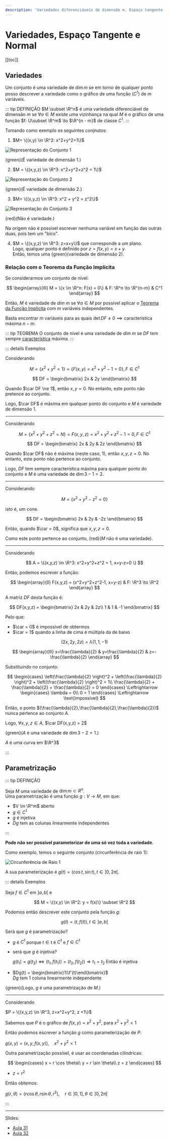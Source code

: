 ```yaml
---
description: 'Variedades diferenciáveis de dimensão m. Espaço tangente. Espaço normal.'
---
```


# Variedades, Espaço Tangente e Normal

[[toc]]

## Variedades

Um conjunto é uma variedade de $\dim m$ se em torno de qualquer ponto posso descrever a variedade como o gráfico de uma função ($C^1$) de $m$ variáveis.

::: tip DEFINIÇÃO
$M \subset \R^n$ é uma variedade diferenciável de dimensão $m$ se $\forall a \in M$ existe
uma vizinhança na qual $M$ é o gráfico de uma função $f: U\subset \R^m$ \to $\R^{n - m}$ de classe $C^1$.
:::

Tomando como exemplo os seguintes conjnutos:

1. $M= \{(x,y) \in \R^2: x^2+y^2=1\}$

<img src="./assets/0014-conj-1.png" alt="Representação do Conjunto 1" class="invert-dark2">

{green}(É variedade de dimensão 1.)

2. $M = \{(x,y,z) \in \R^3: x^2+y^2+z^2 = 1\}$

<img src="./assets/0014-conj-2.png" alt="Representação do Conjunto 2" class="invert-dark2">

{green}(É variedade de dimensão 2.)

3. $M= \{(x,y,z) \in \R^3: x^2 + y^2 = z^2\}$

<img src="./assets/0014-conj-3.png" alt="Representação do Conjunto 3" class="invert-dark2">

{red}(Não é variedade.)

Na origem não é possível escrever nenhuma variável em função das outras duas, pois tem um "bico".

4. $M = \{(x,y,z) \in \R^3: z=x+y\}$ que corresponde a um plano.  
   Logo, qualquer ponto é definido por $z=f(x,y) = x+y$.  
   Então, temos uma {green}(variedade de dimensão 2).

### Relação com o Teorema da Função Implícita

Se considerarmos um conjunto de nível:

$$
\begin{array}{lll}
M = \{x \in \R^n: F(x) = 0\} & F: \R^n \to \R^{n-m} & C^1
\end{array}
$$

Então, $M$ é variedade de $dim\ m$ se $\forall a \in M$ por possível aplicar o
[Teorema da Função Implícita](./0013-funcao-inversa.md#teorema-da-funcao-implicita) com $m$ variáveis independentes.

Basta encontrar $m$ variáveis para as quais $\det DF \ne 0 \implies \text{característica máxima}~n - m$.

::: tip TEOREMA
O conjunto de nível é uma variedade de $dim\ m$ se $DF$ tem sempre [característica](<https://en.wikipedia.org/wiki/Rank_(linear_algebra)>) máxima.
:::

::: details Exemplos

Considerando

$$
M=\{x^2+y^2 = 1\} = \{F(x,y) = x^2+y^2-1=0\}, F \in C^1
$$

$$
DF = \begin{bmatrix}
2x & 2y
\end{bmatrix}
$$

Quando $\car DF \ne 1$, então $x,y = 0$. No entanto, este ponto não pretence ao conjunto.

Logo, $\car DF$ é máxima em qualquer ponto do conjunto e $M$ é variedade de dimensão $1$.

---

Considerando

$$
M = \{ x^2+y^2 + z^2 = N \} = {F(x,y,z) = x^2+y^2+z^2-1 = 0}, F \in C^1
$$

$$
DF = \begin{bmatrix}
2x & 2y & 2z
\end{bmatrix}
$$

Quando $\car DF$ não é máxima (neste caso, 1), então $x,y,z=0$. No entanto, este ponto não pertence ao conjunto.

Logo, $DF$ tem sempre característica máxima para qualquer ponto do conjunto e $M$ é uma variedade de $\dim 3-1 = 2$.

---

Considerando

$$
M = \{x^2+y^2-z^2 = 0\}
$$

isto é, um cone.

$$
DF = \begin{bmatrix}
2x & 2y & -2z
\end{bmatrix}
$$

Então, quando $\car = 0$, significa que $x,y,z=0$.

Como este ponto pertence ao conjunto, {red}($M$ não é uma variedade).

---

Considerando

$$
A = \{(x,y,z) \in \R^3: x^2+y^2+z^2 = 1, x+y-z=0 \}
$$

Então, podemos escrever a função:

$$
\begin{array}{ll}
F(x,y,z) = (x^2+y^2+z^2-1, x+y-z)
& F: \R^3 \to \R^2
\end{array}
$$

A matriz $DF$ desta função é:

$$
DF(x,y,z) = \begin{bmatrix}
2x & 2y & 2z\\
1 & 1 & -1
\end{bmatrix}
$$

Pelo que:

- $\car = 0$ é impossível de obtermos
- $\car = 1$ quando a linha de cima é múltipla da de baixo

$$
(2x, 2y, 2z) = \lambda (1, 1, -1)
$$

$$
\begin{array}{lll}
x=\frac{\lambda}{2} &
y=\frac{\lambda}{2} &
z=-\frac{\lambda}{2}
\end{array}
$$

Substituindo no conjunto:

$$
\begin{cases}
\left(\frac{\lambda}{2} \right)^2 + \left(\frac{\lambda}{2} \right)^2 + \left(\frac{\lambda}{2} \right)^2 = 1\\
\frac{\lambda}{2} + \frac{\lambda}{2} + \frac{\lambda}{2} = 0
\end{cases}
\Leftrightarrow
\begin{cases}
\lambda = 0\\
0 = 1
\end{cases}
\Leftrightarrow
\text{impossível}
$$

Então, o ponto $(\frac{\lambda}{2},\frac{\lambda}{2},\frac{\lambda}{2})$ nunca pertence ao conjunto $A$.

Logo, $\forall x,y,z \in A$, $\car DF(x,y,z) = 2$

{green}($A$ é uma variedade de $\dim 3 -2 = 1$.)

$A$ é uma curva em $\R^3$

:::

## Parametrização

::: tip DEFINIÇÃO

Seja $M$ uma variedade de $\dim m \subset R^n$.  
Uma parametrização é uma função $g: V \to M$, em que:

- $V \in \R^m$ aberto
- $g \in C^1$
- $g$ é injetiva
- $Dg$ tem as colunas linearmente independentes

:::

**Pode não ser possível parameterizar de uma só vez toda a variedade.**

Como exemplo, temos o seguinte conjunto (circunferência de raio 1):

<img src="./assets/0014-circulo.svg" alt="Circunferência de Raio 1" class="invert-dark2">

A sua parameterização é $g(t) = (\cos t, \sin t), t \in ]0, 2\pi[$.

::: details Exemplos

Seja $f \in C^1$ em $]a,b[$ e

$$
M = \{(x,y) \in \R^2: y = f(x)\} \subset \R^2
$$

Podemos então descrever este conjunto pela função $g$:

$$
g(t) = (t, f(t)), t \in ]a,b[
$$

Será que $g$ é parametrização?

- $g$ é $C^1$ porque $t \in t$ é $C^1$ e $f \in C^1$
- será que $g$ é injetiva?

  $g(t_1) = g(t_2) \Leftrightarrow (t_1, f(t_1)) = (t_2, f(t_2)) \Rightarrow t_1 = t_2$
  Então é injetiva

- $Dg(t) = \begin{bmatrix}1\\f'(t)\end{bmatrix}$  
  $Dg$ tem 1 coluna linearmente independente

{green}(Logo, $g$ é uma parametrização de $M$.)

---

Considerando

$P = \{(x,y,z) \in \R^3, z=x^2+y^2, z <1\}$

Sabemos que $P$ é o gráfico de $f(x,y) = x^2+y^2$, para $x^2+y^2 < 1$

Então podemos escrever a função $g$ como parameterização de $P$:

$g(x,y) = (x,y,f(x,y)), \quad x^2+y^2 < 1$

Outra parametrização possível, é usar as coordenadas cilíndricas:

$$
\begin{cases}
x = r \cos \theta\\
y = r \sin \theta\\
z = z
\end{cases}
$$

- $z = r^2$

Então obtemos:

$g(r,\theta) = (r \cos \theta, r \sin \theta, r^2), \quad r \in ]0, 1], \theta \in ]0, 2\pi[$

:::

---

Slides:

- [Aula 31](https://drive.google.com/file/d/1A-P0lLvEs-y6mfKzjFtb5FpdQgeXP_CF/view?usp=sharing)
- [Aula 32](https://drive.google.com/file/d/1ezOnPt6jcVTSpJEB8tmPyoSn9cUrLZzz/view?usp=sharing)
